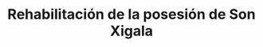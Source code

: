 ---
shortName: rehabilitacion-son-xigala
title: Rehabilitación de la posesión de Son Xigala
location: C/ Estornell Nº1, Palma
startYear: 2023
endYear: 2025
sponsor: Vibelba S.L.U.
mainImage: 
  url: /son-xigala-rehab/7_1_batcheditor_fotor
  urlhd: /son-xigala-rehab/7_1_batcheditor_fotor_main
  description: ""
images:
  - url: /son-xigala-rehab/7_1_batcheditor_fotor
    description: ""
  - url: /son-xigala-rehab/7_2_batcheditor_fotor
    description: ""
  - url: /son-xigala-rehab/7_3_batcheditor_fotor
    description: ""
  - url: /son-xigala-rehab/7_4_batcheditor_fotor
    description: ""
  - url: /son-xigala-rehab/7_5_batcheditor_fotor
    description: ""
---
